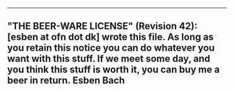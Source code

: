  ----------------------------------------------------------------------------
  "THE BEER-WARE LICENSE" (Revision 42):
  [esben at ofn dot dk] wrote this file.  As long as you retain this notice you
  can do whatever you want with this stuff. If we meet some day, and you think
  this stuff is worth it, you can buy me a beer in return.  Esben Bach
  ----------------------------------------------------------------------------
